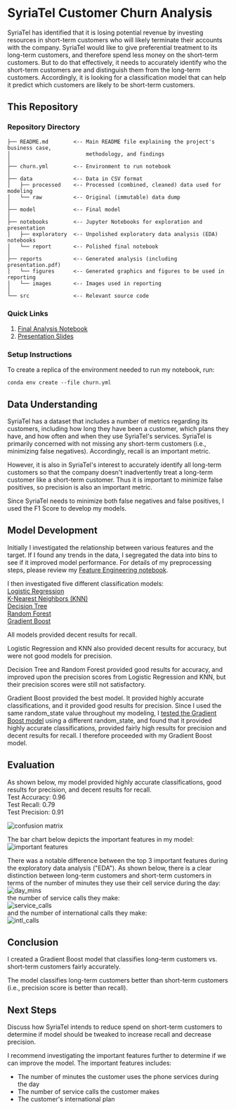 # SyriaTel Customer Churn Analysis

SyriaTel has identified that it is losing potential revenue by investing resources in short-term customers who will likely terminate their accounts with the company.  SyriaTel would like to give preferential treatment to its long-term customers, and therefore spend less money on the short-term customers.  But to do that effectively, it needs to accurately identify who the short-term customers are and distinguish them from the long-term customers.  Accordingly, it is looking for a classification model that can help it predict which customers are likely to be short-term customers.

## This Repository

### Repository Directory

```
├── README.md        <-- Main README file explaining the project's business case,
│                        methodology, and findings
│
├── churn.yml        <-- Environment to run notebook
│
├── data             <-- Data in CSV format
│   ├── processed    <-- Processed (combined, cleaned) data used for modeling
│   └── raw          <-- Original (immutable) data dump
│
├── model            <-- Final model
│
├── notebooks        <-- Jupyter Notebooks for exploration and presentation
│   ├── exploratory  <-- Unpolished exploratory data analysis (EDA) notebooks
│   └── report       <-- Polished final notebook
│
├── reports          <-- Generated analysis (including presentation.pdf)
│   └── figures      <-- Generated graphics and figures to be used in reporting
│   └── images       <-- Images used in reporting
│
└── src              <-- Relevant source code
```

### Quick Links

1. [Final Analysis Notebook](notebooks/report/final_notebook.ipynb)
2. [Presentation Slides](reports/presentation.pdf)

### Setup Instructions

To create a replica of the environment needed to run my notebook, run: 

`conda env create --file churn.yml`

## Data Understanding

SyriaTel has a dataset that includes a number of metrics regarding its customers, including how long they have been a customer, which plans they have, and how often and when they use SyriaTel's services.  SyriaTel is primarily concerned with not missing any short-term customers (i.e., minimizing false negatives).  Accordingly, recall is an important metric.  
  
However, it is also in SyriaTel's interest to accurately identify all long-term customers so that the company doesn't inadvertently treat a long-term customer like a short-term customer.  Thus it is important to minimize false positives, so precision is also an important metric.  
  
Since SyriaTel needs to minimize both false negatives and false positives, I used the F1 Score to develop my models.


## Model Development

Initially I investigated the relationship between various features and the target.  If I found any trends in the data, I segregated the data into bins to see if it improved model performance.  For details of my preprocessing steps, please review my [Feature Engineering notebook](notebooks/exploratory/Feature_Engineering.ipynb).
  
I then investigated five different classification models:  
    [Logistic Regression](notebooks/exploratory/Model1-LogisticRegression.ipynb)  
    [K-Nearest Neighbors (KNN)](notebooks/exploratory/Model2-KNN.ipynb)  
    [Decision Tree](notebooks/exploratory/Model3-DecisionTree.ipynb)  
    [Random Forest](notebooks/exploratory/Model4-RandomForest.ipynb)  
    [Gradient Boost](notebooks/exploratory/Model5-GradientBoost.ipynb)  
  
All models provided decent results for recall.  
  
Logistic Regression and KNN also provided decent results for accuracy, but were not good models for precision.  
  
Decision Tree and Random Forest provided good results for accuracy, and improved upon the precision scores from Logistic Regression and KNN, but their precision scores were still not satisfactory.  
  
Gradient Boost provided the best model.  It provided highly accurate classifications, and it provided good results for precision.  Since I used the same random_state value throughout my modeling, I [tested the Gradient Boost model](notebooks/exploratory/Test_Gradient_Boost.ipynb) using a different random_state, and found that it provided highly accurate classifications, provided fairly high results for precision and decent results for recall. I therefore proceeded with my Gradient Boost model.

## Evaluation

As shown below, my model provided highly accurate classifications, good results for precision, and decent results for recall.  
Test Accuracy: 0.96  
Test Recall: 0.79  
Test Precision: 0.91  
  
![confusion matrix](reports/figures/confusion_matrix.png)

The bar chart below depicts the important features in my model:  
![important features](reports/figures/feature_importance.png)  

There was a notable difference between the top 3 important features during the exploratory data analysis ("EDA").  As shown below, there is a clear distinction between long-term customers and short-term customers in terms of the number of minutes they use their cell service during the day:  
![day_mins](reports/figures/day_mins.png)  
the number of service calls they make:  
![service_calls](reports/figures/service_calls.png)  
and the number of international calls they make:  
![intl_calls](reports/figures/intl_calls.png)  


## Conclusion

I created a Gradient Boost model that classifies long-term customers vs. short-term customers fairly accurately.  
  
The model classifies long-term customers better than short-term customers (i.e., precision score is better than recall).

## Next Steps
Discuss how SyriaTel intends to reduce spend on short-term customers to determine if model should be tweaked to increase recall and decrease precision.  
  
I recommend investigating the important features further to determine if we can improve the model.  The important features includes:
- The number of minutes the customer uses the phone services during the day
- The number of service calls the customer makes
- The customer's international plan 
